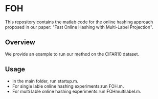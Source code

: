 # FOH
This repository contains the matlab code for the online hashing approach proposed in our paper: "Fast Online Hashing with Multi-Label Projection". 
## Overview
We provide an example to run our method on the CIFAR10 dataset.
## Usage
- In the main folder, run startup.m.  
- For single lable online hashing experiments:run FOH.m.  
- For multi lable online hashing experiments:run FOHmultilabel.m.
